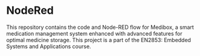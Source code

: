 # NodeRed
This repository contains the code and Node-RED flow for Medibox, a smart medication management system enhanced with advanced features for optimal medicine storage. This project is a part of the EN2853: Embedded Systems and Applications course.
